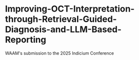 # Improving-OCT-Interpretation-through-Retrieval-Guided-Diagnosis-and-LLM-Based-Reporting
WAAM's submission to the 2025 Indicium Conference
